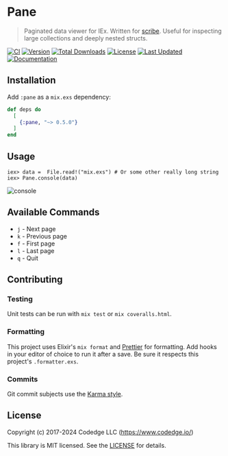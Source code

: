 # Pane

> Paginated data viewer for IEx. Written for [scribe](https://github.com/codedge-llc/scribe).
> Useful for inspecting large collections and deeply nested structs.

[![CI](https://github.com/codedge-llc/pane/actions/workflows/ci.yml/badge.svg)](https://github.com/codedge-llc/pane/actions/workflows/ci.yml)
[![Version](https://img.shields.io/hexpm/v/pane.svg)](https://hex.pm/packages/pane)
[![Total Downloads](https://img.shields.io/hexpm/dt/pane.svg)](https://hex.pm/packages/pane)
[![License](https://img.shields.io/hexpm/l/pane.svg)](https://github.com/codedge-llc/pane/blob/main/LICENSE.md)
[![Last Updated](https://img.shields.io/github/last-commit/codedge-llc/pane.svg)](https://github.com/codedge-llc/pane/commits/main)
[![Documentation](https://img.shields.io/badge/documentation-gray)](https://hexdocs.pm/pane/)

## Installation

Add `:pane` as a `mix.exs` dependency:

```elixir
def deps do
  [
    {:pane, "~> 0.5.0"}
  ]
end
```

## Usage

    iex> data =  File.read!("mix.exs") # Or some other really long string
    iex> Pane.console(data)

![console](https://raw.githubusercontent.com/codedge-llc/pane/main/docs/console.png)

## Available Commands

- `j` - Next page
- `k` - Previous page
- `f` - First page
- `l` - Last page
- `q` - Quit

## Contributing

### Testing

Unit tests can be run with `mix test` or `mix coveralls.html`.

### Formatting

This project uses Elixir's `mix format` and [Prettier](https://prettier.io) for formatting.
Add hooks in your editor of choice to run it after a save. Be sure it respects this project's
`.formatter.exs`.

### Commits

Git commit subjects use the [Karma style](http://karma-runner.github.io/5.0/dev/git-commit-msg.html).

## License

Copyright (c) 2017-2024 Codedge LLC (https://www.codedge.io/)

This library is MIT licensed. See the [LICENSE](https://github.com/codedge-llc/pane/blob/main/LICENSE.md) for details.
